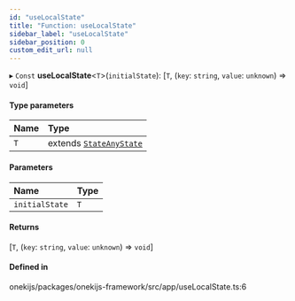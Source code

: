 ```yaml
---
id: "useLocalState"
title: "Function: useLocalState"
sidebar_label: "useLocalState"
sidebar_position: 0
custom_edit_url: null
---
```


▸ `Const` **useLocalState**<`T`\>(`initialState`): [`T`, (`key`: `string`, `value`: `unknown`) => `void`]

#### Type parameters

| Name | Type |
| :------ | :------ |
| `T` | extends [`State`](../interfaces/State.md)[`AnyState`](../interfaces/AnyState.md) |

#### Parameters

| Name | Type |
| :------ | :------ |
| `initialState` | `T` |

#### Returns

[`T`, (`key`: `string`, `value`: `unknown`) => `void`]

#### Defined in

onekijs/packages/onekijs-framework/src/app/useLocalState.ts:6
